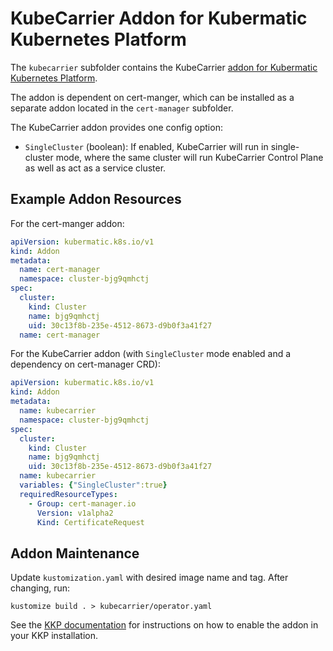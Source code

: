 # KubeCarrier Addon for Kubermatic Kubernetes Platform

The `kubecarrier` subfolder contains the KubeCarrier
[addon for Kubermatic Kubernetes Platform](https://docs.kubermatic.com/kubermatic/master/advanced/addons/).

The addon is dependent on cert-manger, which can be installed as a separate addon located in the `cert-manager` subfolder.

The KubeCarrier addon provides one config option:
- `SingleCluster` (boolean): If enabled, KubeCarrier will run in single-cluster mode, where
the same cluster  will run KubeCarrier Control Plane as well as act as a service cluster.

## Example Addon Resources
For the cert-manger addon:
```yaml
apiVersion: kubermatic.k8s.io/v1
kind: Addon
metadata:
  name: cert-manager
  namespace: cluster-bjg9qmhctj
spec:
  cluster:
    kind: Cluster
    name: bjg9qmhctj
    uid: 30c13f8b-235e-4512-8673-d9b0f3a41f27
  name: cert-manager
```

For the KubeCarrier addon (with `SingleCluster` mode enabled and a dependency on cert-manager CRD):
```yaml
apiVersion: kubermatic.k8s.io/v1
kind: Addon
metadata:
  name: kubecarrier
  namespace: cluster-bjg9qmhctj
spec:
  cluster:
    kind: Cluster
    name: bjg9qmhctj
    uid: 30c13f8b-235e-4512-8673-d9b0f3a41f27
  name: kubecarrier
  variables: {"SingleCluster":true}
  requiredResourceTypes:
    - Group: cert-manager.io
      Version: v1alpha2
      Kind: CertificateRequest
```

## Addon Maintenance
Update `kustomization.yaml` with desired image name and tag. After changing, run:
```shell script
kustomize build . > kubecarrier/operator.yaml
```

See the [KKP documentation](https://docs.kubermatic.com/kubermatic/master/advanced/addons/)
for instructions on how to enable the addon in your KKP installation.
